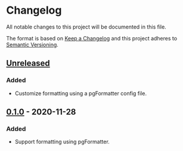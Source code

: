 # Changelog

All notable changes to this project will be documented in this file.

The format is based on [Keep a Changelog](http://keepachangelog.com/en/1.0.0/) and this project adheres to [Semantic Versioning](http://semver.org/spec/v2.0.0.html).

## [Unreleased]

### Added

- Customize formatting using a pgFormatter config file.

## [0.1.0] - 2020-11-28

### Added

- Support formatting using pgFormatter.

[unreleased]: https://github.com/frigus02/typescript-sql-tagged-template-plugin/compare/v0.1.0...HEAD
[0.1.0]: https://github.com/frigus02/typescript-sql-tagged-template-plugin/compare/v0.0.16...v0.1.0
